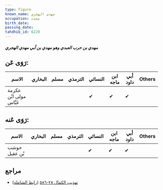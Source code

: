 ```yaml
---
type: figure
known_name: مهدي الهجري
occupation: محدث
birth_date:
passing_date:
tahdhib_id: 6220
---
```

##### مهدي بن حرب العبدي وهو مهدي بن أبي مهدي الهجري

## رَوَى عَن:
| الاسم                   | البخاري | مسلم | الترمذي | النسائي | ابن ماجه | أبي داود | Others |
| ----------------------- | ------- | ---- | ------- | ------- | -------- | -------- | ------ |
| عكرمة مولى ابْن عَبَّاس |         |      |         | ✔       | ✔        | ✔        |        |
## رَوَى عَنه:
| الاسم         | البخاري | مسلم | الترمذي | النسائي | ابن ماجه | أبي داود | Others |
| ------------- | ------- | ---- | ------- | ------- | -------- | -------- | ------ |
| حوشب بْن عقيل |         |      |         | ✔       | ✔        | ✔        |        |
## مراجع
- [تهذيب الكمال ٢٨-٥٨٦](obsidian://open?vault=Tahdhib-al-Kamal&file=Figures/٦٢٢٠-مهدي%20بن%20حرب%20العبدي%20وهو%20مهدي%20بن%20أبي%20مهدي%20الهجري) ([رابط الشاملة](https://shamela.ws/book/3722/15561))